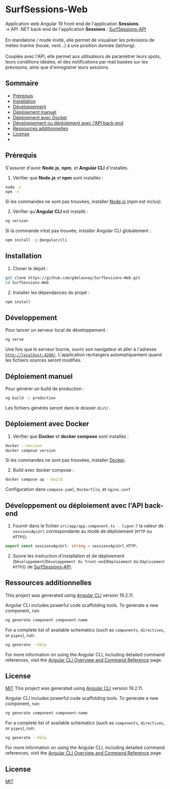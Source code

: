 # SurfSessions-Web

Application web Angular 19 front-end de l'application **Sessions**.  
→ API .NET back-end de l'application **Sessions** : [SurfSessions-API](https://github.com/gdelaunay/SurfSessions-API)  
<br>
En standalone / mode invité, elle permet de visualiser les prévisions de météo marine (houle, vent...) à une position donnée (lat/long).  
<br>
Couplée avec l'API, elle permet aux utilisateurs de paramétrer leurs spots, leurs conditions idéales, et des notifications par mail basées sur les prévisions, ainsi que d'enregistrer leurs sessions.

## Sommaire

- [Prérequis](#prérequis)
- [Installation](#installation)
- [Développement](#développement)
- [Déploiement manuel](#déploiement-manuel)
- [Déploiement avec Docker](#déploiement-avec-docker)
- [Développement ou déploiement avec l'API back-end](#développement-ou-déploiement-avec-lapi-back-end)
- [Ressources additionnelles](#ressources-additionnelles)
- [License](#license)
-

## Prérequis

S'assurer d'avoir **Node.js**, **npm**, et **Angular CLI** d'installés.

1. Vérifier que **Node.js** et **npm** sont installés :
```bash
node -v
npm -v
```
Si les commandes ne sont pas trouvées, installer [Node.js](https://nodejs.org) (npm est inclus).

2. Vérifier qu'**Angular CLI** est installé :
```bash
ng version
```
Si la commande n’est pas trouvée, installer Angular CLI globalement :
```bash
npm install -g @angular/cli
```

## Installation

1. Cloner le dépôt :
```bash
git clone https://github.com/gdelaunay/SurfSessions-Web.git
cd SurfSessions-Web
```
2. Installer les dépendances du projet :
```bash
npm install
```

## Développement

Pour lancer un serveur local de développement :
```bash
ng serve
```
Une fois que le serveur tourne, ouvrir son navigateur et aller à l'adresse [`http://localhost:4200/`](http://localhost:4200/).
L'application rechargera automatiquement quand les fichiers sources seront modifiés.


## Déploiement manuel

Pour générer un build de production :
```bash
ng build -c production
```
Les fichiers générés seront dans le dossier `dist/`.


## Déploiement avec Docker

1. Vérifier que **Docker** et **docker compose** sont installés :
```bash
docker --version
docker compose version
```
Si les commandes ne sont pas trouvées, installer [Docker](https://docs.docker.com/get-docker/).

2. Build avec docker compose :
```bash
docker compose up --build
```
Configuration dans ``compose.yaml``, ``Dockerfile``, et ``nginx.conf``


## Développement ou déploiement avec l'API back-end

1. Fournir dans le fichier ``src/app/app.component.ts - ligne:7`` la valeur de ``sessionsApiUrl`` correspondante au mode de déploiement (``HTTP`` ou ``HTTPS``):
```typescript
export const sessionsApiUrl: string = sessionsApiUrl_HTTP;
```
2. Suivre les instruction d'installation et de déploiement (``Développement``/``Développement du front-end``/``Déploiement`` ou ``Déploiement HTTPS``) de [SurfSessions-API](https://github.com/gdelaunay/SurfSessions-API).


## Ressources additionnelles

This project was generated using [Angular CLI](https://github.com/angular/angular-cli) version 19.2.11.

Angular CLI includes powerful code scaffolding tools. To generate a new component, run:
```bash
ng generate component component-name
```
For a complete list of available schematics (such as `components`, `directives`, or `pipes`), run:
```bash
ng generate --help
```
For more information on using the Angular CLI, including detailed command references, visit the [Angular CLI Overview and Command Reference](https://angular.dev/tools/cli) page.


## License

[MIT](https://choosealicense.com/licenses/mit/)
This project was generated using [Angular CLI](https://github.com/angular/angular-cli) version 19.2.11.  

Angular CLI includes powerful code scaffolding tools. To generate a new component, run:
```bash
ng generate component component-name
```
For a complete list of available schematics (such as `components`, `directives`, or `pipes`), run:
```bash
ng generate --help
```
For more information on using the Angular CLI, including detailed command references, visit the [Angular CLI Overview and Command Reference](https://angular.dev/tools/cli) page.


## License

[MIT](https://choosealicense.com/licenses/mit/)

